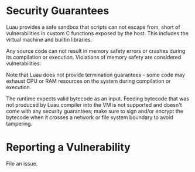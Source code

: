 # Security Guarantees

Luau provides a safe sandbox that scripts can not escape from, short of vulnerabilities in custom C functions exposed by the host. This includes the virtual machine and builtin libraries.

Any source code can not result in memory safety errors or crashes during its compilation or execution. Violations of memory safety are considered vulnerabilities.

Note that Luau does not provide termination guarantees - some code may exhaust CPU or RAM resources on the system during compilation or execution.

The runtime expects valid bytecode as an input. Feeding bytecode that was not produced by Luau compiler into the VM is not supported and
doesn't come with any security guarantees; make sure to sign and/or encrypt the bytecode when it crosses a network or file system boundary to avoid tampering.

# Reporting a Vulnerability

File an issue.
